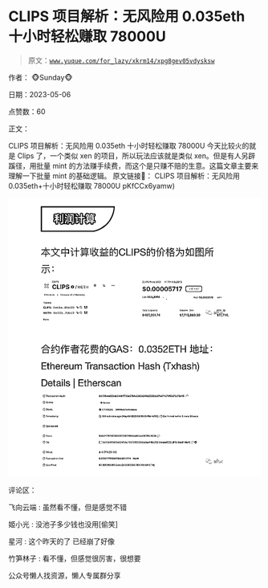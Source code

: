 # CLIPS 项目解析：无风险用 0.035eth 十小时轻松赚取 78000U

> 原文：[`www.yuque.com/for_lazy/xkrm14/xpg8gev05vdysksw`](https://www.yuque.com/for_lazy/xkrm14/xpg8gev05vdysksw)



作者： 🐵Sunday🐵



日期：2023-05-06



点赞数：60



正文：



CLIPS 项目解析：无风险用 0.035eth 十小时轻松赚取 78000U 今天比较火的就是 Clips 了，一个类似 xen 的项目，所以玩法应该就是类似 xen。但是有人另辟蹊径，用批量 mint 的方法赚手续费，而这个是只赚不赔的生意。这篇文章主要来理解一下批量 mint 的基础逻辑。 原文链接🔗： CLIPS 项目解析：无风险用 0.035eth+十小时轻松赚取 78000U pKfCCx6yamw)



![](img/492e6651378b42a7d07afe9cc55777f2.png)



评论区：



飞向云端 : 虽然看不懂，但是感觉不错



姬小光 : 没池子多少钱也没用[偷笑]



星河 : 这个昨天的了 已经崩了好像



竹笋林子 : 看不懂，但感觉很厉害，很想要



公众号懒人找资源，懒人专属群分享

